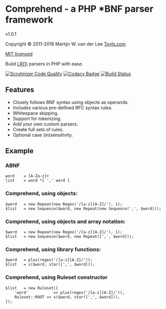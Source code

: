 Comprehend - a PHP *BNF parser framework
========================================
v1.0.1

Copyright &copy; 2011-2018 Martijn W. van der Lee [Toyls.com](https://toyls.com)

[MIT licensed](http://www.opensource.org/licenses/mit-license.php)

Build [LR(1)](https://en.wikipedia.org/wiki/Canonical_LR_parser) parsers in PHP with ease.

[![Scrutinizer Code Quality](https://scrutinizer-ci.com/g/vanderlee/Comprehend/badges/quality-score.png?b=master)](https://scrutinizer-ci.com/g/vanderlee/Comprehend/?branch=master)
[![Codacy Badge](https://api.codacy.com/project/badge/Grade/c065154c0f524d55b6767f6ed8a18657)](https://www.codacy.com/app/vanderlee/Comprehend?utm_source=github.com&amp;utm_medium=referral&amp;utm_content=vanderlee/Comprehend&amp;utm_campaign=Badge_Grade)
[![Build Status](https://travis-ci.org/vanderlee/Comprehend.svg?branch=master)](https://travis-ci.org/vanderlee/Comprehend)

Features
--------
 -	Closely follows BNF syntax using objects as operands.
 -  Includes various pre-defined RFC syntax rules.
 -	Whitespace skipping.
 -	Support for tokenizing.
 -  Add your own custom parsers.
 -  Create full sets of rules.
 -	Optional case (in)sensitivity.

Example
-------
### ABNF
    word	= [A-Za-z]+
    list	= word *[ ',' word ]    
### Comprehend, using objects:
    $word	= new Repeat(new Regex('/[a-z][A-Z]/'), 1);
    $list	= new Sequence($word, new Repeat(new Sequence(',', $word)));
### Comprehend, using objects and array notation:
    $word	= new Repeat(new Regex('/[a-z][A-Z]/'), 1);
    $list	= new Sequence($word, new Repeat([',', $word]));
### Comprehend, using library functions:
    $word	= plus(regex('/[a-z][A-Z]/'));
    $list	= s($word, star([',', $word]));
### Comprehend, using Ruleset constructor
    $list   = new Ruleset([
        'word'           => plus(regex('/[a-z][A-Z]/')), 
        Ruleset::ROOT => s($word, star([',', $word])),
    ]);